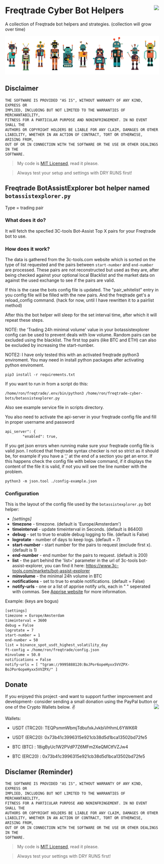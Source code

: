 # Freqtrade Cyber Bot Helpers <a href="https://github.com/cyberjunky/freqtrade-cyber-bots/blob/main/README.md#donate"><img src="https://img.shields.io/badge/Donate-PayPal-green.svg" height="40" align="right"></a> 

A collection of Freqtrade bot helpers and strategies. (collection will grow over time)

<img src="images/robots.jpg"></a> 

## Disclaimer
```
THE SOFTWARE IS PROVIDED "AS IS", WITHOUT WARRANTY OF ANY KIND, EXPRESS OR
IMPLIED, INCLUDING BUT NOT LIMITED TO THE WARRANTIES OF MERCHANTABILITY,
FITNESS FOR A PARTICULAR PURPOSE AND NONINFRINGEMENT. IN NO EVENT SHALL THE
AUTHORS OR COPYRIGHT HOLDERS BE LIABLE FOR ANY CLAIM, DAMAGES OR OTHER
LIABILITY, WHETHER IN AN ACTION OF CONTRACT, TORT OR OTHERWISE, ARISING FROM,
OUT OF OR IN CONNECTION WITH THE SOFTWARE OR THE USE OR OTHER DEALINGS IN THE
SOFTWARE.
```
> My code is [MIT Licensed](LICENSE), read it please.

> Always test your setup and settings with DRY RUNS first!
 
## Freqtrade BotAssistExplorer bot helper named `botassistexplorer.py`
Type = trading pair

### What does it do?

It will fetch the specfied 3C-tools Bot-Assist Top X pairs for your Freqtrade bot to use.

### How does it work?

The data is gathered from the 3c-tools.com website which is sorted on the type of list requested and the pairs between `start-number` and `end-number` are processed. These pairs are not reconstructed but used as they are, after being checked against your optional local Blacklist and the market data on against the used exchange to see if the pairs are valid.

If this is the case the bots config file is updated.
The "pair_whitelist" entry in you config file will be filled with the new pairs.
And the freqtrade get's a reload_config command. (hack for now, until I have rewritten it to a pairlist method)

After this the bot helper will sleep for the set interval time, after which it will repeat these steps.

NOTE: the 'Trading 24h minimal volume' value in your botassistexplorer config can be used to prevent deals with low volume. Random pairs can be excluded using the blacklist. The first top pairs (like BTC and ETH) can also be excluded by increasing the start-number.


NOTE2: I have only tested this with an activated freqtrade python3 enviroment.
You may need in install python packages after activating python enviroment.

```
pip3 install -r requirements.txt
```

If you want to run in from a script do this:
```
/home/ron/freqtrade/.env/bin/python3 /home/ron/freqtrade-cyber-bots/botassistexplorer.py
```

Also see example service file in scripts directory.

You also need to activate the api-server in your freqtrade config file and fill in proper username and password
```
api_server": {
        "enabled": true,
```
If you get json errors when running make sure your freqtrade config file is valid json. 
I noticed that freqtrade syntax checker is not so strict as it should be, for example if you have a ',' at the end of a section you get an error. 
If this happens check the config file with below command, if it displays the content of the file it is valid, if not you will see the line number with the problem. 

```
python3 -m json.tool ./config-example.json 
```

### Configuration

This is the layout of the config file used by the `botassistexplorer.py` bot helper:

-   *[settings]*
-   **timezone** - timezone. (default is 'Europe/Amsterdam')
-   **timeinterval** - update timeinterval in Seconds. (default is 86400)
-   **debug** - set to true to enable debug logging to file. (default is False)
-   **logrotate** - number of days to keep logs. (default = 7)
-   **start-number** - start number for the pairs to request (exclude first x). (default is 1)
-   **end-number** - end number for the pairs to request. (default is 200)
-   **list** - the part behind the 'list=' parameter in the url of 3c-tools bot-assist-explorer, you can find it here: https://www.3c-tools.com/markets/bot-assist-explorer
-   **minvolume** - the minimal 24h volume in BTC
-   **notifications** - set to true to enable notifications. (default = False)
-   **notify-urls** - one or a list of apprise notify urls, each in " " seperated with commas. See [Apprise website](https://github.com/caronc/apprise) for more information.


Example: (keys are bogus)
```
[settings]
timezone = Europe/Amsterdam
timeinterval = 3600
debug = False
logrotate = 7
start-number = 1
end-number = 50
list = binance_spot_usdt_highest_volatility_day
ft-config = /home/ron/freqtrade/config.json
minvolume = 50.0
notifications = False
notify-urls = [ "tgram://9995888120:BoJPor6opeHyxx5VVZPX-BoJPor6opeHyxx5VVZPX/" ]
```

## Donate
If you enjoyed this project -and want to support further improvement and development- consider sending a small donation using the PayPal button or one of the Crypto Wallets below. :v:
<a href="https://www.paypal.me/cyberjunkynl/"><img src="https://img.shields.io/badge/Donate-PayPal-green.svg" height="40" align="right"></a>  

Wallets:

- USDT (TRC20): TEQPsmmWbmjTdbufxkJvkbiVHhmL6YWK6R
- USDT (ERC20): 0x73b41c3996315e921cb38d5d1bca13502bd72fe5

- BTC (BTC)   : 18igByUc1W2PVdP7Z6MFm2XeQMCtfVZJw4
- BTC (ERC20) : 0x73b41c3996315e921cb38d5d1bca13502bd72fe5


## Disclamer (Reminder)
```
THE SOFTWARE IS PROVIDED "AS IS", WITHOUT WARRANTY OF ANY KIND, EXPRESS OR
IMPLIED, INCLUDING BUT NOT LIMITED TO THE WARRANTIES OF MERCHANTABILITY,
FITNESS FOR A PARTICULAR PURPOSE AND NONINFRINGEMENT. IN NO EVENT SHALL THE
AUTHORS OR COPYRIGHT HOLDERS BE LIABLE FOR ANY CLAIM, DAMAGES OR OTHER
LIABILITY, WHETHER IN AN ACTION OF CONTRACT, TORT OR OTHERWISE, ARISING FROM,
OUT OF OR IN CONNECTION WITH THE SOFTWARE OR THE USE OR OTHER DEALINGS IN THE
SOFTWARE.
```
> My code is [MIT Licensed](LICENSE), read it please.

> Always test your settings with DRY RUNS first!
